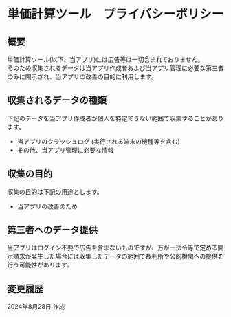 # 単価計算ツール　プライバシーポリシー
## 概要
単価計算ツール(以下、当アプリ)には広告等は一切含まれておりません。  
そのため収集されるデータは当アプリ作成者および当アプリ管理に必要な第三者のみに開示され、当アプリの改善の目的に利用します。  

## 収集されるデータの種類
下記のデータを当アプリ作成者が個人を特定できない範囲で収集することがあります。
* 当アプリのクラッシュログ (実行される端末の機種等を含む)
* その他、当アプリ管理に必要な情報

## 収集の目的
収集の目的は下記の用途とします。  
* 当アプリの改善のため

## 第三者へのデータ提供
当アプリはログイン不要で広告を含まないものですが、万が一法令等で定める開示請求が発生した場合には収集したデータの範囲で裁判所や公的機関への提供を行う可能性があります。

## 変更履歴
2024年8月28日 作成
